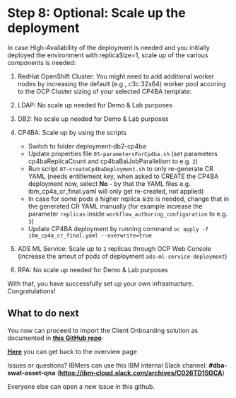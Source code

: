 # Step 8: Optional: Scale up the deployment

In case High-Availability of the deployment is needed and you initially deployed the environment with replicaSize=1, scale up of the various components is needed:

1. RedHat OpenShift Cluster: You might need to add additional worker nodes by increasing the default (e.g., c3c.32x64) worker pool accoring to the OCP Cluster sizing of your selected CP4BA template:

2. LDAP: No scale up needed for Demo & Lab purposes

3. DB2: No scale up needed for Demo & Lab purposes

4. CP4BA: Scale up by using the scripts
   
   - Switch to folder deployment-db2-cp4ba
   - Update properties file `05-parametersForCp4ba.sh` (set parameters cp4baReplicaCount and cp4baBaiJobParallelism to e.g. `2`)
   - Run script `07-createCp4baDeployment.sh` to only re-generate CR YAML (needs entitlement key, when asked to CREATE the CP4BA deployment now, select **No** - by that the YAML files e.g. ibm_cp4a_cr_final.yaml will only get re-created, not applied)
   - In case for some pods a higher replica size is needed, change that in the generated CR YAML manually (for example increase the parameter `replicas` inside `workflow_authoring_configuration` to e.g. `3`)
   - Update CP4BA deployment by running command `oc apply -f ibm_cp4a_cr_final.yaml --overwrite=true`

5. ADS ML Service: Scale up to `2` replicas through OCP Web Console (increase the amout of pods of deployment `ads-ml-service-deployment`)

6. RPA: No scale up needed for Demo & Lab purposes

With that, you have successfully set up your own infrastructure. Congratulations!

## What to do next

You now can proceed to import the Client Onboarding solution as documented in **[this GitHub repo](https://github.com/IBM/cp4ba-client-onboarding-scenario)**

**[Here](Readme.md)** you can get back to the overview page

Issues or questions? IBMers can use this IBM internal Slack channel: **#dba-swat-asset-qna** (**https://ibm-cloud.slack.com/archives/C026TD1SGCA**)

Everyone else can open a new issue in this github.
